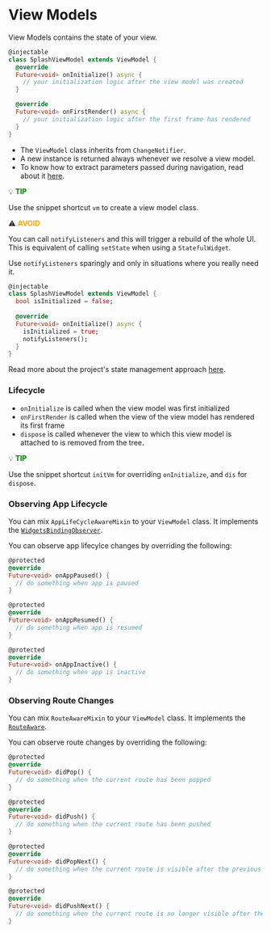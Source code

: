 # View Models

View Models contains the state of your view.

```dart
@injectable
class SplashViewModel extends ViewModel {
  @override
  Future<void> onInitialize() async {
    // your initialization logic after the view model was created
  }

  @override
  Future<void> onFirstRender() async {
    // your initialization logic after the first frame has rendered
  }
}
```

- The `ViewModel` class inherits from `ChangeNotifier`.
- A new instance is returned always whenever we resolve a view model.
- To know how to extract parameters passed during navigation, read about it [here](navigation.md).

<div style="">

:bulb: **<span style="color: green">TIP</span>**

Use the snippet shortcut `vm` to create a view model class.

</div>

:warning: **<span style="color: orange">AVOID</span>**

You can call `notifyListeners` and this will trigger a rebuild of the whole UI. This is equivalent of calling `setState` when using a `StatefulWidget`.

Use `notifyListeners` sparingly and only in situations where you really need it.

```dart
@injectable
class SplashViewModel extends ViewModel {
  bool isInitialized = false;
  
  @override
  Future<void> onInitialize() async {
    isInitialized = true;
    notifyListeners();
  }
}
```

Read more about the project's state management approach [here](state_management.md).

### Lifecycle

- `onInitialize` is called when the view model was first initialized
- `onFirstRender` is called when the view of the view model has rendered its first frame
- `dispose` is called whenever the view to which this view model is attached to is removed from the tree.

:bulb: **<span style="color: green">TIP</span>**

Use the snippet shortcut `initVm` for overriding `onInitialize`, and `dis` for `dispose`.


### Observing App Lifecycle

You can mix `AppLifeCycleAwareMixin` to your `ViewModel` class. It implements the [`WidgetsBindingObserver`](https://api.flutter.dev/flutter/widgets/WidgetsBindingObserver-class.html).

You can observe app lifecylce changes by overriding the following:

```dart
@protected
@override
Future<void> onAppPaused() {
  // do something when app is paused
}

@protected
@override
Future<void> onAppResumed() {
  // do something when app is resumed
}

@protected
@override
Future<void> onAppInactive() {
  // do something when app is inactive
}
```

### Observing Route Changes

You can mix `RouteAwareMixin` to your `ViewModel` class. It implements the [`RouteAware`](https://api.flutter.dev/flutter/widgets/RouteAware-class.html).

You can observe route changes by overriding the following:

```dart
@protected
@override
Future<void> didPop() {
  // do something when the current route has been popped
}

@protected
@override
Future<void> didPush() {
  // do something when the current route has been pushed
}

@protected
@override
Future<void> didPopNext() {
  // do something when the current route is visible after the previous route has been popped
}

@protected
@override
Future<void> didPushNext() {
  // do something when the current route is no longer visible after the new route has been pushed
}
```
